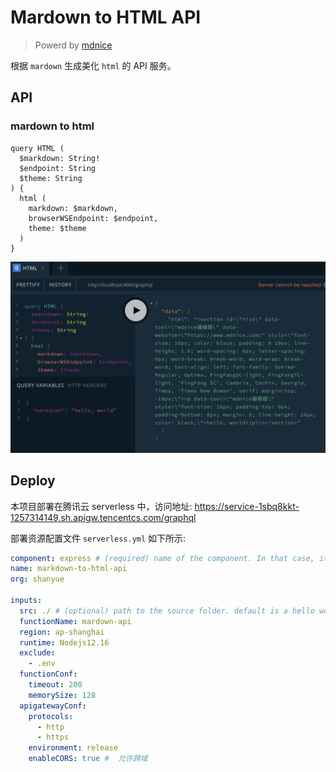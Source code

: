 # Mardown to HTML API

> Powerd by [mdnice](https://www.mdnice.com)

根据 `mardown` 生成美化 `html` 的 API 服务。

## API

### mardown to html

``` gql
query HTML (
  $markdown: String!
  $endpoint: String
  $theme: String
) {
  html (
    markdown: $markdown, 
    browserWSEndpoint: $endpoint,
    theme: $theme
  )
}
```

![根据 markdown 生成 html](./assets/html.jpg)

## Deploy

本项目部署在腾讯云 serverless 中，访问地址: <https://service-1sbq8kkt-1257314149.sh.apigw.tencentcs.com/graphql>

部署资源配置文件 `serverless.yml` 如下所示:

``` yml
component: express # (required) name of the component. In that case, it's express.
name: markdown-to-html-api
org: shanyue

inputs:
  src: ./ # (optional) path to the source folder. default is a hello world app.
  functionName: mardown-api
  region: ap-shanghai
  runtime: Nodejs12.16
  exclude:
    - .env
  functionConf:
    timeout: 200
    memorySize: 128
  apigatewayConf:
    protocols:
      - http
      - https
    environment: release
    enableCORS: true #  允许跨域
```
